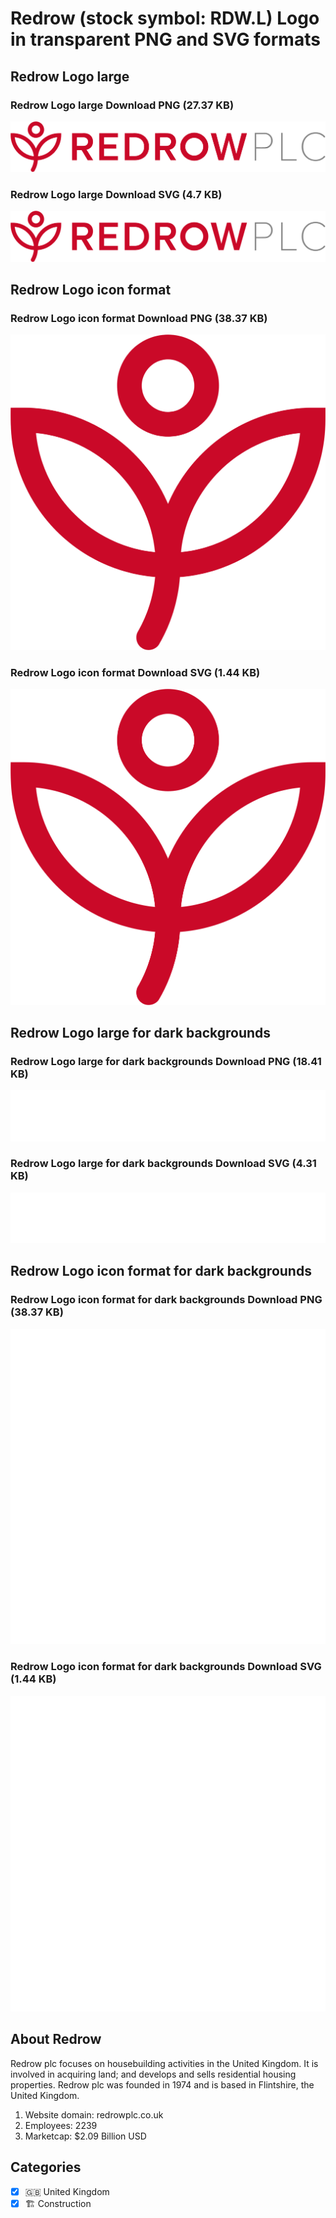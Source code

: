 # Redrow (stock symbol: RDW.L) Logo in transparent PNG and SVG formats

## Redrow Logo large

### Redrow Logo large Download PNG (27.37 KB)

![Redrow Logo large Download PNG (27.37 KB)](/img/orig/RDW.L_BIG-18f95b9a.png)

### Redrow Logo large Download SVG (4.7 KB)

![Redrow Logo large Download SVG (4.7 KB)](/img/orig/RDW.L_BIG-ba6d937a.svg)

## Redrow Logo icon format

### Redrow Logo icon format Download PNG (38.37 KB)

![Redrow Logo icon format Download PNG (38.37 KB)](/img/orig/RDW.L-77a6e3e8.png)

### Redrow Logo icon format Download SVG (1.44 KB)

![Redrow Logo icon format Download SVG (1.44 KB)](/img/orig/RDW.L-c707087d.svg)

## Redrow Logo large for dark backgrounds

### Redrow Logo large for dark backgrounds Download PNG (18.41 KB)

![Redrow Logo large for dark backgrounds Download PNG (18.41 KB)](/img/orig/RDW.L_BIG.D-530e9a28.png)

### Redrow Logo large for dark backgrounds Download SVG (4.31 KB)

![Redrow Logo large for dark backgrounds Download SVG (4.31 KB)](/img/orig/RDW.L_BIG.D-3607f24e.svg)

## Redrow Logo icon format for dark backgrounds

### Redrow Logo icon format for dark backgrounds Download PNG (38.37 KB)

![Redrow Logo icon format for dark backgrounds Download PNG (38.37 KB)](/img/orig/RDW.L.D-675590d2.png)

### Redrow Logo icon format for dark backgrounds Download SVG (1.44 KB)

![Redrow Logo icon format for dark backgrounds Download SVG (1.44 KB)](/img/orig/RDW.L.D-a1c71b31.svg)

## About Redrow

Redrow plc focuses on housebuilding activities in the United Kingdom. It is involved in acquiring land; and develops and sells residential housing properties. Redrow plc was founded in 1974 and is based in Flintshire, the United Kingdom.

1. Website domain: redrowplc.co.uk
2. Employees: 2239
3. Marketcap: $2.09 Billion USD


## Categories
- [x] 🇬🇧 United Kingdom
- [x] 🏗 Construction
